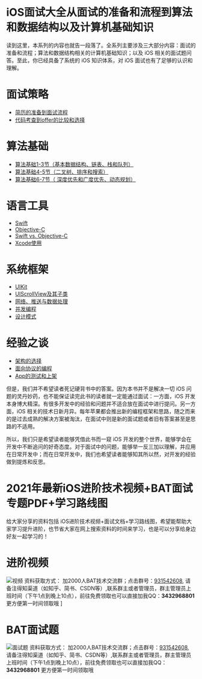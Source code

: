 # iOS面试大全从面试的准备和流程到算法和数据结构以及计算机基础知识

读到这里，本系列的内容也就告一段落了。全系列主要涉及三大部分内容：面试的准备和流程；算法和数据结构相关的计算机基础知识；以及 iOS 相关的面试题问答。至此，你已经具备了系统的 iOS 知识体系，对 iOS 面试也有了足够的认识和理解。
# 面试策略
* [简历的准备到面试流程](https://github.com/iOS-Mayday/iOS-Interview-Strategy/blob/main/%E7%AE%80%E5%8E%86%E7%9A%84%E5%87%86%E5%A4%87%E5%88%B0%E9%9D%A2%E8%AF%95%E6%B5%81%E7%A8%8B.md)
* [代码考查到offer的比较和选择](https://github.com/iOS-Mayday/iOS-Interview-Strategy/blob/main/%E4%BB%A3%E7%A0%81%E8%80%83%E6%9F%A5%E5%88%B0offer%E7%9A%84%E6%AF%94%E8%BE%83%E5%92%8C%E9%80%89%E6%8B%A9.md)

# 算法基础
* [算法基础1-3节（基本数据结构、链表、栈和队列）](https://github.com/iOS-Mayday/iOS-Interview-Strategy/blob/main/%E7%AE%97%E6%B3%95%E5%9F%BA%E7%A1%801-3%E8%8A%82.md)
* [算法基础4-5节（二叉树、排序和搜索）](https://github.com/iOS-Mayday/iOS-Interview-Strategy/blob/main/%E7%AE%97%E6%B3%95%E5%9F%BA%E7%A1%804-5%E8%8A%82.md)
* [算法基础6-7节（ 深度优先和广度优先、动态规划）](https://github.com/iOS-Mayday/iOS-Interview-Strategy/blob/main/%E7%AE%97%E6%B3%95%E5%9F%BA%E7%A1%806-7%E8%8A%82.md)

# 语言工具
* [Swift](https://github.com/iOS-Mayday/iOS-Interview-Strategy/blob/main/%E8%AF%AD%E8%A8%80%E5%B7%A5%E5%85%B7-Swift.md)
* [Objective-C](https://github.com/iOS-Mayday/iOS-Interview-Strategy/blob/main/%E8%AF%AD%E8%A8%80%E5%B7%A5%E5%85%B7-Objective-C.md)
* [Swift vs. Objective-C](https://github.com/iOS-Mayday/iOS-Interview-Strategy/blob/main/%E8%AF%AD%E8%A8%80%E5%B7%A5%E5%85%B7-Swift%20vs.%20Objective-C.md)
* [Xcode使用](https://github.com/iOS-Mayday/iOS-Interview-Strategy/blob/main/%E8%AF%AD%E8%A8%80%E5%B7%A5%E5%85%B7-Xcode%E4%BD%BF%E7%94%A8.md)

# 系统框架
* [UIKit](https://github.com/iOS-Mayday/iOS-Interview-Strategy/blob/main/%E7%B3%BB%E7%BB%9F%E6%A1%86%E6%9E%B6-UIKit.md)
* [UIScrollView及其子类](https://github.com/iOS-Mayday/iOS-Interview-Strategy/blob/main/%E7%B3%BB%E7%BB%9F%E6%A1%86%E6%9E%B6-UIScrollView%E5%8F%8A%E5%85%B6%E5%AD%90%E7%B1%BB.md)
* [网络、推送与数据处理](https://github.com/iOS-Mayday/iOS-Interview-Strategy/blob/main/%E7%B3%BB%E7%BB%9F%E6%A1%86%E6%9E%B6-%E7%BD%91%E7%BB%9C%E3%80%81%E6%8E%A8%E9%80%81%E4%B8%8E%E6%95%B0%E6%8D%AE%E5%A4%84%E7%90%86.md)
* [并发编程](https://github.com/iOS-Mayday/iOS-Interview-Strategy/blob/main/%E7%B3%BB%E7%BB%9F%E6%A1%86%E6%9E%B6-%E5%B9%B6%E5%8F%91%E7%BC%96%E7%A8%8B)
* [设计模式](https://github.com/iOS-Mayday/iOS-Interview-Strategy/blob/main/%E7%B3%BB%E7%BB%9F%E6%A1%86%E6%9E%B6-%E8%AE%BE%E8%AE%A1%E6%A8%A1%E5%BC%8F.md)

# 经验之谈
* [架构的选择](https://github.com/iOS-Mayday/iOS-Interview-Strategy/blob/main/%E7%BB%8F%E9%AA%8C%E4%B9%8B%E8%B0%88-%E6%9E%B6%E6%9E%84%E7%9A%84%E9%80%89%E6%8B%A9.md)
* [面向协议的编程](https://github.com/iOS-Mayday/iOS-Interview-Strategy/blob/main/%E7%BB%8F%E9%AA%8C%E4%B9%8B%E8%B0%88-%E9%9D%A2%E5%90%91%E5%8D%8F%E8%AE%AE%E7%9A%84%E7%BC%96%E7%A8%8B.md)
* [App的测试和上架](https://github.com/iOS-Mayday/iOS-Interview-Strategy/blob/main/%E7%BB%8F%E9%AA%8C%E4%B9%8B%E8%B0%88-%20App%E7%9A%84%E6%B5%8B%E8%AF%95%E5%92%8C%E4%B8%8A%E6%9E%B6.md)

但是，我们并不希望读者死记硬背书中的答案。因为本书并不是解决一切 iOS 问题的灵丹妙药，也不能保证读完此书的读者就一定能通过面试：一方面，iOS 开发本身博大精深。有很多开发中的经验和问题并不适合放在面试中进行提问。另一方面，iOS 相关的技术日新月异。每年苹果都会推出新的编程框架和思路，随之而来的是过去成熟的解决方案被淘汰，在面试中则是新的面试题或者旧有答案甚至是思路的不适用。

所以，我们只是希望读者能够凭借此书而一窥 iOS 开发的整个世界，能够学会在开发中不断追问的好奇态度。对于面试中的问题，能够举一反三加以理解，并应用在日常开发中；而在日常开发中，我们也希望读者能够知其所以然，对开发的经验做到提炼和反思。


# 2021年最新iOS进阶技术视频+BAT面试专题PDF+学习路线图

给大家分享的资料包括 iOS进阶技术视频+面试文档+学习路线图，希望能帮助大家学习提升进阶，也节省大家在网上搜索资料的时间来学习，也是可以分享给身边好友一起学习的！
# 进阶视频
![视频](https://user-images.githubusercontent.com/70994474/117925973-97b2ae00-b32a-11eb-8140-50fbca5def2f.png)
资料获取方式： 加2000人BAT技术交流群；点击群号：[931542608](https://jq.qq.com/?_wv=1027&k=0674hVXZ), 请备注得知渠道（如知乎、简书、CSDN等）,联系群主或者管理员，群主管理员上班时间（下午1点到晚上10点），前往免费领取也可以直接加我QQ：**3432968801** 更方便第一时间领取哦 ]
# BAT面试题
![面试题](https://user-images.githubusercontent.com/70994474/117925960-8ff30980-b32a-11eb-8064-77442c161386.png)
资料获取方式： 加2000人BAT技术交流群；点击群号：[931542608](https://jq.qq.com/?_wv=1027&k=0674hVXZ), 请备注得知渠道（如知乎、简书、CSDN等）,联系群主或者管理员，群主管理员上班时间（下午1点到晚上10点），前往免费领取也可以直接加我QQ：**3432968801** 更方便第一时间领取哦 
